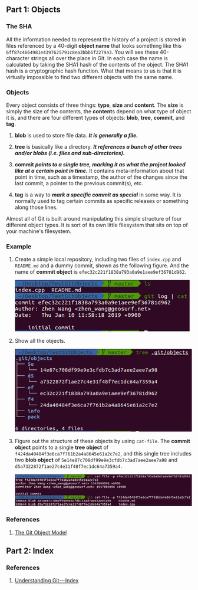 ## Part 1: Objects

### The SHA

All the information needed to represent the history of a project is stored in files referenced by a 40-digit **object name** that looks something like this `6ff87c4664981e4397625791c8ea3bbb5f2279a3`. You will see these 40-character strings all over the place in Git. In each case the name is calculated by taking the SHA1 hash of the contents of the object. The SHA1 hash is a cryptographic hash function. What that means to us is that it is virtually impossible to find two different objects with the same name.

### Objects

Every object consists of three things: **type**, **size** and **content**. The **size** is simply the size of the contents, the **content**s depend on what type of object it is, and there are four different types of objects: **blob**, **tree**, **commit**, and **tag**.

1. **blob** is used to store file data. ***It is generally a file.***

2. **tree** is basically like a directory. ***It references a bunch of other trees and/or blobs (i.e. files and sub-directories).***

3. **commit** ***points to a single tree, marking it as what the project looked like at a certain point in time.*** It contains meta-information about that point in time, such as a timestamp, the author of the changes since the last commit, a pointer to the previous commit(s), etc.

4. **tag** is a way to ***mark a specific commit as special*** in some way. It is normally used to tag certain commits as specific releases or something along those lines.

Almost all of Git is built around manipulating this simple structure of four different object types. It is sort of its own little filesystem that sits on top of your machine's filesystem.

### Example

1. Create a simple local repository, including two files of `index.cpp` and `README.md` and a dummy commit, shown as the following figure. And the name of **commit object** is `efec32c221f1838a793a0a9e1aee9ef36781d962`.

    ![](../img/objects-and-index/dummy_repo.png?raw=true)

2. Show all the objects.

    ![](../img/objects-and-index/all_objects.png?raw=true)

3. Figure out the structure of these objects by using `cat-file`. The **commit object** points to a single **tree object** of `f424da40484f3e6ca7f761b2a4a8645e61a2c7e2`, and this single tree includes two **blob object** of `5e14e87c708df99e9e3cfdb7c3ad7aee2aee7a98` and `d5a7322872f1ae27c4e31f48f7ec1dc64a7359a4`.

    ![](../img/objects-and-index/structure_of_objects.png?raw=true)

### References

1. [The Git Object Model](http://shafiulazam.com/gitbook/1_the_git_object_model.html)

## Part 2: Index

### References

1. [Understanding Git — Index](https://hackernoon.com/understanding-git-index-4821a0765cf)
